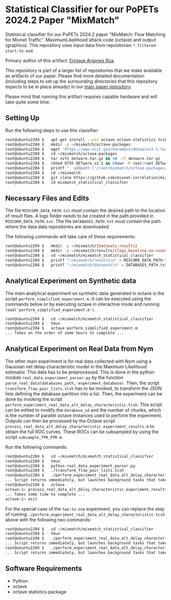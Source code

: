 # Statistical Classifier for our PoPETs 2024.2 Paper "MixMatch"

Statistical classifier for our PoPETs 2024.2 paper "MixMatch: Flow Matching for Mixnet Traffic". MaximumLikelihood attack code (octave) and output (graphics). This repository uses input data from repositories `*_filtered-start-to-end`.

Primary author of this artifact: [Enrique Argones Rúa](https://www.esat.kuleuven.be/cosic/people/enrique-argones-rua/).

This repository is part of a larger list of repositories that we make available as artifacts of our paper. Please find more detailed documentation (including steps to set up the surrounding directories that this repository expects to be in place already) in our [main paper repository](https://github.com/mixnet-correlation/mixmatch-flow-matching-for-mixnet-traffic_popets-2024-2).

Please mind that running this artifact requires capable hardware and will take quite some time.


## Setting Up

Run the following steps to use this classifier:
```bash
root@ubuntu2204 $   apt-get install --yes octave octave-statistics tcsh tmux
root@ubuntu2204 $   mkdir -p ~/mixmatch/octave-packages
root@ubuntu2204 $   wget 'https://www.nist.gov/document/detwarev2-1-targz' -O ~/mixmatch/octave-packages/detware.tar.gz
root@ubuntu2204 $   cd ~/mixmatch/octave-packages
root@ubuntu2204 $   tar xvfz detware.tar.gz && rm -rf detware.tar.gz
root@ubuntu2204 $   chmod 0755 DETware_v2.1 && chown -R root:root DETware_v2.1 && chmod 0440 DETware_v2.1/*
root@ubuntu2204 $   printf "  addpath ('/root/mixmatch/octave-packages/DETware_v2.1', '-begin');\n" >> ~/.octaverc
root@ubuntu2204 $   cd ~/mixmatch
root@ubuntu2204 $   git clone https://github.com/mixnet-correlation/mixmatch_statistical_classifier.git
root@ubuntu2204 $   cd mixmatch_statistical_classifier
```


## Necessary Files and Edits

The file `MIXCORR_DATA_PATH.txt` must contain the desired path to the location of result files. A logs folder needs to be created in the path provided in `MIXCORR_DATA_PATH.txt`. The file `DATABASES_PATH.txt` must contain the path where the data data repositories are downloaded.

The following commands will take care of these requirements:
```bash
root@ubuntu2204 $   mkdir -p ~/mixmatch/{datasets,results}
root@ubuntu2204 $   mkdir -p ~/mixmatch/results/{logs,baseline,no-cover,low-delay,high-delay,two-to-one,live-nym}
root@ubuntu2204 $   cd ~/mixmatch/mixmatch_statistical_classifier
root@ubuntu2204 $   printf "~/mixmatch/results\n" > MIXCORR_DATA_PATH.txt
root@ubuntu2204 $   printf "~/mixmatch/datasets\n" > DATABASES_PATH.txt
```


## Analytical Experiment on Synthetic data

The main analytical experiment on synthetic data generated in octave is the script `perform_simplified_experiment.m`. It can be executed using the commands below or by executing octave in interactive mode and running `load('perform_simplified_experiment.m')`.
```bash
root@ubuntu2204 $   cd ~/mixmatch/mixmatch_statistical_classifier
root@ubuntu2204 $   tmux
root@ubuntu2204 $   octave perform_simplified_experiment.m
... Takes on the order of some hours to complete ...
```


## Analytical Experiment on Real Data from Nym

The other main experiment is for real data collected with Nym using a Gaussian net delay characteristic model in the Maximum Likelihood estimator. This data has to be preprocessed. This is done in the python module `real_data_experiment_parser.py` by the function `parse_real_data(databases_path, experiment_database)`. Then, the script `transform_flow_pair_lists.tcsh` has to be invoked, to transform the JSON lists defining the database partition into a list. Then, the experiment can be done by invoking the script `perform_experiment_real_data_alt_delay_characteristic.tcsh`. This script can be edited to modify the `database_id` and the number of chunks, which is the number of parallel octave instances used to perform the experiment. Outputs can then be processed by the Octave script `process_real_data_alt_delay_characteristic_experiment_results.m` to obtain the full ROC curves. These ROCs can be subsampled by using the script `subsample_TPR_FPR.m`.

Run the following commands:
```bash
root@ubuntu2204 $   cd ~/mixmatch/mixmatch_statistical_classifier
root@ubuntu2204 $   tmux
root@ubuntu2204 $   python real_data_experiment_parser.py
root@ubuntu2204 $   ./transform_flow_pair_lists.tcsh
root@ubuntu2204 $   ./perform_experiment_real_data_alt_delay_characteristic.tcsh
... Script returns immediately, but launches background tasks that take on the order of days to complete ...
root@ubuntu2204 $   octave
octave:1> process_real_data_alt_delay_characteristic_experiment_results("../results", "baseline", 23)
... Takes some time to complete ...
octave:1> exit
```

For the special case of the `two-to-one` experiment, you can replace the step of running `./perform_experiment_real_data_alt_delay_characteristic.tcsh` above with the following two commands:
```bash
root@ubuntu2204 $   cd ~/mixmatch/mixmatch_statistical_classifier
root@ubuntu2204 $   tmux
root@ubuntu2204 $   ./perform_experiment_real_data_alt_delay_characteristic_3parties_unmatched_negatives.tcsh
... Script returns immediately, but launches background tasks that take on the order of days to complete ...
root@ubuntu2204 $   ./perform_experiment_real_data_alt_delay_characteristic_3parties_semimatched_negatives.tcsh
... Script returns immediately, but launches background tasks that take on the order of days to complete ...
```


## Software Requirements

* Python
* octave
* octave statistics package
